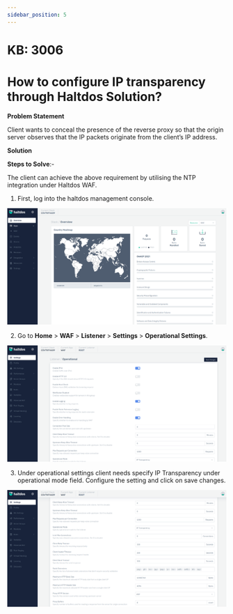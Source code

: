 ```yaml
---
sidebar_position: 5
---
```


# KB: 3006

# How to configure IP transparency through Haltdos Solution?

**Problem Statement**

Client wants to conceal the presence of the reverse proxy so that the origin server observes that the IP packets originate from the client’s IP address.

**Solution**

**Steps to Solve**:-

The client can achieve the above requirement by utilising the NTP integration under Haltdos WAF.

1. First, log into the haltdos management console.

![kb-3006](/img/platform/kb/overview_kb_3006_1.png)

2. Go to **Home** > **WAF** > **Listener** > **Settings** > **Operational Settings**.

![kb-3006](/img/platform/kb/settings_kb_3006_2.png)

3. Under operational settings client needs specify IP Transparency under operational mode field. Configure the setting and click on save changes.

![kb-3006](/img/platform/kb/config_settings_kb_3006_3.png)